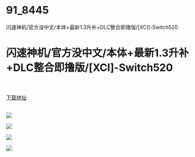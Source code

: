 # 91_8445
闪速神机/官方没中文/本体+最新1.3升补+DLC整合即撸版/[XCI]-Switch520
# 闪速神机/官方没中文/本体+最新1.3升补+DLC整合即撸版/[XCI]-Switch520
 <br/></br>
[下载地址](https://www.switch520.cc/article/8445 "下载地址")
<br/></br>

<p><img src="https://www.switch520.cc/muke_img/upload_art_editor_20201227-1_0ffa3adb9e3f199f6141f57c877efd81.jpg"></p>
<p><img src="https://www.switch520.cc/muke_img/upload_art_editor_20201227-1_ce6fc87d5246d37bb1eb3db105f07848.jpg"></p>
<p><img src="https://www.switch520.cc/muke_img/upload_art_editor_20201227-1_8bcb2cbafd795144dc21ffdb9871b6b7.jpg"></p>
<p><img src="https://www.switch520.cc/muke_img/upload_art_editor_20201227-1_adfffdcdd94ad26ba01dd52241ea3651.jpg"></p>
<p><strong>&nbsp;</strong></p>
